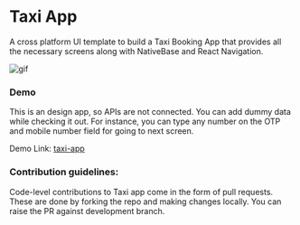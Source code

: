 # Taxi App

A cross platform UI template to build a Taxi Booking App that provides all the necessary screens along with NativeBase and React Navigation.



![gif](https://github.com/GeekyAnts/nativebase-v3-taxi-app/tree/master/assets/first.gif)
### Demo
This is an design app, so APIs are not connected. You can add dummy data while checking it out.
For instance, you can type any number on the OTP and mobile number field for going to next screen.

Demo Link: [taxi-app](https://madewithnativebase.com/projects/taxi-app)

### Contribution guidelines:

Code-level contributions to Taxi app come in the form of pull requests. These are done by forking the repo and making changes locally. You can raise the PR against development branch.

